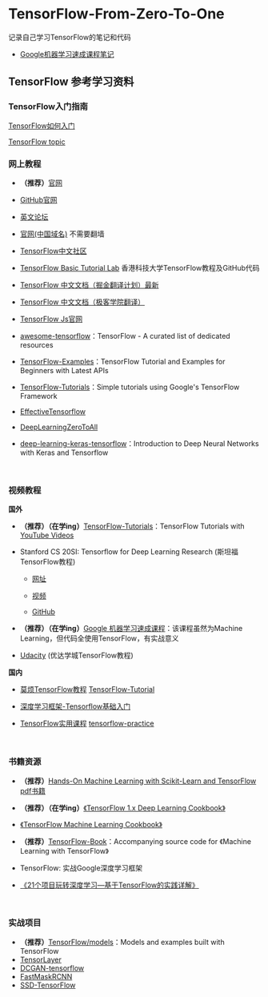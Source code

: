 # TensorFlow-From-Zero-To-One
记录自己学习TensorFlow的笔记和代码

- [Google机器学习速成课程笔记](Google机器学习速成课程笔记)



## TensorFlow 参考学习资料

### TensorFlow入门指南

[TensorFlow如何入门](https://www.zhihu.com/question/49909565)

[TensorFlow topic](https://github.com/topics/tensorflow)

### **网上教程**

- **（推荐）**[官网](https://www.tensorflow.org/)

- [GitHub官网](https://github.com/tensorflow/tensorflow)

- [英文论坛](https://medium.com/tensorflow)

- [官网(中国域名)](https://tensorflow.google.cn/)  不需要翻墙

- [TensorFlow中文社区](http://www.tensorfly.cn/)

- [TensorFlow Basic Tutorial Lab](https://github.com/hunkim/DeepLearningZeroToAll)  香港科技大学TensorFlow教程及GitHub代码

- [TensorFlow 中文文档（掘金翻译计划）最新](https://github.com/xitu/tensorflow-docs)

- [TensorFlow 中文文档（极客学院翻译）](http://wiki.jikexueyuan.com/project/tensorflow-zh/)

- [TensorFlow Js官网](https://js.tensorflow.org/)

- [awesome-tensorflow](https://github.com/jtoy/awesome-tensorflow)：TensorFlow - A curated list of dedicated resources 

- [TensorFlow-Examples](https://github.com/aymericdamien/TensorFlow-Examples)：TensorFlow Tutorial and Examples for Beginners with Latest APIs

- [TensorFlow-Tutorials](https://github.com/nlintz/TensorFlow-Tutorials)：Simple tutorials using Google's TensorFlow Framework

- [EffectiveTensorflow](https://github.com/vahidk/EffectiveTensorflow)

- [DeepLearningZeroToAll](https://github.com/hunkim/DeepLearningZeroToAll)

- [deep-learning-keras-tensorflow](https://github.com/leriomaggio/deep-learning-keras-tensorflow)：Introduction to Deep Neural Networks with Keras and Tensorflow

  ​

### **视频教程**

**国外**

- **（推荐）（在学ing）**[TensorFlow-Tutorials](https://github.com/Hvass-Labs/TensorFlow-Tutorials)：TensorFlow Tutorials with [YouTube Videos](https://www.youtube.com/playlist?list=PL9Hr9sNUjfsmEu1ZniY0XpHSzl5uihcXZ)

- Stanford CS 20SI: Tensorflow for Deep Learning Research (斯坦福TensorFlow教程)

  - [网址](https://web.stanford.edu/class/cs20si/index.html)


  - [视频](https://www.bilibili.com/video/av9156347/?from=search&seid=6905181275544516403)
  - [GitHub](https://github.com/chiphuyen/stanford-tensorflow-tutorials)

- **（推荐）（在学ing）**[Google 机器学习速成课程](https://developers.google.com/machine-learning/crash-course/)：该课程虽然为Machine Learning，但代码全使用TensorFlow，有实战意义

- [Udacity](https://cn.udacity.com/course/deep-learning--ud730)  (优达学城TensorFlow教程)

**国内**

- [莫烦TensorFlow教程](https://morvanzhou.github.io/tutorials/machine-learning/tensorflow/)  [TensorFlow-Tutorial](http://Tensorflow-Tutorial)

- [深度学习框架-Tensorflow基础入门](http://study.163.com/course/introduction/1004113066.htm?share=1&shareId=1020102948)

- [TensorFlow实用课程](http://study.163.com/course/courseMain.htm?courseId=1005167033&share=1&shareId=1020102948) [ tensorflow-practice](https://github.com/yule-li/tensorflow-practice)

  ​

### **书籍资源**

- **（推荐）**[Hands-On Machine Learning with Scikit-Learn and TensorFlow](https://github.com/ageron/handson-ml)   [ pdf书籍](http://download.csdn.net/download/xinconan1992/9877225)

- **（推荐）（在学ing）**[《TensorFlow 1.x Deep Learning Cookbook》](https://github.com/PacktPublishing/TensorFlow-1x-Deep-Learning-Cookbook)  

- [《TensorFlow Machine Learning Cookbook》](https://github.com/nfmcclure/tensorflow_cookbook)

- **（推荐）**[TensorFlow-Book](https://github.com/BinRoot/TensorFlow-Book)：Accompanying source code for 《Machine Learning with TensorFlow》

- TensorFlow: 实战Google深度学习框架

- [《21个项目玩转深度学习—基于TensorFlow的实践详解》](https://github.com/hzy46/Deep-Learning-21-Examples)

  ​

### 实战项目

- **（推荐）**[TensorFlow/models](https://github.com/tensorflow/models)：Models and examples built with TensorFlow
- [TensorLayer](http://tensorlayer.readthedocs.io/en/latest/)
- [DCGAN-tensorflow](https://github.com/carpedm20/DCGAN-tensorflow)
- [FastMaskRCNN](https://github.com/CharlesShang/FastMaskRCNN)
- [SSD-TensorFlow](https://github.com/balancap/SSD-Tensorflow)